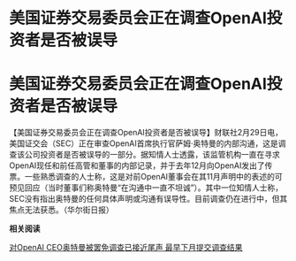 # 美国证券交易委员会正在调查OpenAI投资者是否被误导

# 美国证券交易委员会正在调查OpenAI投资者是否被误导

【美国证券交易委员会正在调查OpenAI投资者是否被误导】财联社2月29日电，美国证交会（SEC）正在审查OpenAI首席执行官萨姆·奥特曼的内部沟通，这是调查该公司投资者是否被误导的一部分。据知情人士透露，该监管机构一直在寻求OpenAI现任和前任高管和董事的内部记录，并于去年12月向OpenAI发出了传票。一些熟悉调查的人士称，这是对前OpenAI董事会在其11月声明中的表述的可预见回应（当时董事们称奥特曼“在沟通中一直不坦诚”）。其中一位知情人士称，SEC没有指出奥特曼的任何具体声明或沟通有误导性。目前调查仍在进行中，但其焦点无法获悉。（华尔街日报）

**相关阅读**

[对OpenAI CEO奥特曼被罢免调查已接近尾声 最早下月提交调查结果
](https://news.qq.com/rain/a/20240229A00EXZ00)

